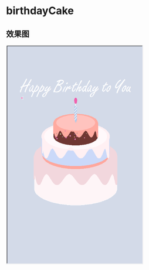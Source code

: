 # birthdayCake

## 效果图

<img src="https://github.com/yltiann/birthdayCake/blob/master/image/%E6%95%88%E6%9E%9C%E5%9B%BE.png" alt="效果图" style="zoom:75%;" />

